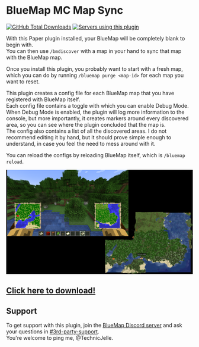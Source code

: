 # BlueMap MC Map Sync

[![GitHub Total Downloads](https://img.shields.io/github/downloads/TechnicJelle/BlueMapMCMapSync/total?label=Downloads&color=success "Click here to download the plugin")](https://github.com/TechnicJelle/BlueMapMCMapSync/releases/latest)
[![Servers using this plugin](https://img.shields.io/bstats/servers/21034?label=Servers)](https://bstats.org/plugin/bukkit/BlueMap%20MC%20Map%20Sync/21034)

With this Paper plugin installed, your BlueMap will be completely blank to begin with.  
You can then use `/bmdiscover` with a map in your hand to sync that map with the BlueMap map.

Once you install this plugin, you probably want to start with a fresh map,
which you can do by running `/bluemap purge <map-id>` for each map you want to reset.

This plugin creates a config file for each BlueMap map that you have registered with BlueMap itself.  
Each config file contains a toggle with which you can enable Debug Mode.  
When Debug Mode is enabled, the plugin will log more information to the console, but more importantly,
it creates markers around every discovered area, so you can see where the plugin concluded that the map is.  
The config also contains a list of all the discovered areas. I do not recommend editing it by hand,
but it should prove simple enough to understand, in case you feel the need to mess around with it.

You can reload the configs by reloading BlueMap itself, which is `/bluemap reload`.

![a screenshot of a Minecraft window where the player is holding two maps, overlaid on the BlueMap that is showing the same area](.github/readme_assets/demo.png)

## [Click here to download!](../../releases/latest)

## Support

To get support with this plugin, join the [BlueMap Discord server](https://bluecolo.red/map-discord)
and ask your questions in [#3rd-party-support](https://discord.com/channels/665868367416131594/863844716047106068).  
You're welcome to ping me, @TechnicJelle.
